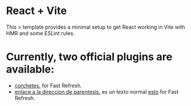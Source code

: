 # React + Vite

This > template provides a minimal setup to get React working in Vite with HMR and some ESLint rules.

# Currently, two official plugins are available:

- [corchetes.](https://babeljs.io/) for Fast Refresh.
- [enlace a la direccion de parentesis.](https://github.com/larry1sf/one/) es un texto normal [esto](miraa) for Fast Refresh.
